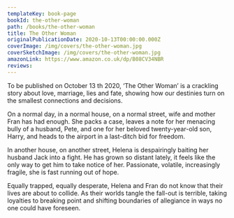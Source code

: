 ```yaml
---
templateKey: book-page
bookId: the-other-woman
path: /books/the-other-woman
title: The Other Woman
originalPublicationDate: 2020-10-13T00:00:00.000Z
coverImage: /img/covers/the-other-woman.jpg
coverSketchImage: /img/covers/the-other-woman.jpg
amazonLink: https://www.amazon.co.uk/dp/B08CV34NBR
reviews:
---
```


To be published on October 13 th 2020, ‘The Other Woman’ is a crackling story about love, marriage, lies and fate, showing how our destinies turn on the smallest connections and decisions.

On a normal day, in a normal house, on a normal street, wife and mother Fran has had enough. She packs a case, leaves a note for her menacing bully of a husband, Pete, and one for her beloved twenty-year-old son, Harry, and heads to the airport in a last-ditch bid for freedom.

In another house, on another street, Helena is despairingly baiting her husband Jack into a fight. He has grown so distant lately, it feels like the only way to get him to take notice of her. Passionate, volatile, increasingly fragile, she is fast running out of hope.

Equally trapped, equally desperate, Helena and Fran do not know that their lives are about to collide. As their worlds tangle the fall-out is terrible, taking loyalties to breaking point and shifting boundaries of allegiance in ways no one could have foreseen.
